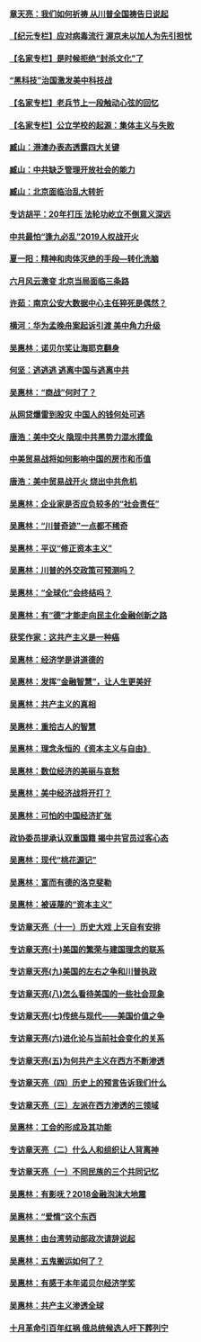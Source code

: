 #### [章天亮：我们如何祈祷 从川普全国祷告日说起](../pages/nsc423/n11944627.md?t=07181302) 
#### [【纪元专栏】应对病毒流行 渥京未以加人为先引担忧](../pages/nsc423/n11875714.md?t=07181302) 
#### [【名家专栏】是时候拒绝“封杀文化”了](../pages/nsc423/n11814093.md?t=07181302) 
#### [“黑科技”治国激发美中科技战](../pages/nsc423/n11638056.md?t=07181302) 
#### [【名家专栏】老兵节上一段触动心弦的回忆](../pages/nsc423/n11646016.md?t=07181302) 
#### [【名家专栏】公立学校的起源：集体主义与失败](../pages/nsc423/n11601833.md?t=07181302) 
#### [臧山：港澳办表态透露四大关键](../pages/nsc423/n11421628.md?t=07181302) 
#### [臧山：中共缺乏管理开放社会的能力](../pages/nsc423/n11407457.md?t=07181302) 
#### [臧山：北京面临治乱大转折](../pages/nsc423/n11406895.md?t=07181302) 
#### [专访胡平：20年打压 法轮功屹立不倒意义深远](../pages/nsc423/n11398800.md?t=07181302) 
#### [中共最怕“逢九必乱”2019人权战开火](../pages/nsc423/n11385248.md?t=07181302) 
#### [夏一阳：精神和肉体灭绝的手段—转化洗脑](../pages/nsc423/n11368250.md?t=07181302) 
#### [六月风云激变 北京当局面临三条路](../pages/nsc423/n11313668.md?t=07181302) 
#### [许茹：南京公安大数据中心主任猝死是偶然？](../pages/nsc423/n11064744.md?t=07181302) 
#### [横河：华为孟晚舟案起诉引渡 美中角力升级](../pages/nsc423/n11027230.md?t=07181302) 
#### [吴惠林：诺贝尔奖让海耶克翻身](../pages/nsc423/n10890049.md?t=07181302) 
#### [何坚：逃逃逃 逃离中国与逃离中共](../pages/nsc423/n10592891.md?t=07181302) 
#### [吴惠林：“商战”何时了？](../pages/nsc423/n10573558.md?t=07181302) 
#### [从网贷爆雷到股灾 中国人的钱何处可逃](../pages/nsc423/n10572800.md?t=07181302) 
#### [唐浩：美中交火 隐现中共黑势力混水摸鱼](../pages/nsc423/n10544040.md?t=07181302) 
#### [中美贸易战将如何影响中国的房市和币值](../pages/nsc423/n10543697.md?t=07181302) 
#### [唐浩：美中贸易战开火 烧出中共危机](../pages/nsc423/n10540126.md?t=07181302) 
#### [吴惠林：企业家是否应负较多的“社会责任”](../pages/nsc423/n10535022.md?t=07181302) 
#### [吴惠林：“川普奇迹”一点都不稀奇](../pages/nsc423/n10512808.md?t=07181302) 
#### [吴惠林：平议“修正资本主义”](../pages/nsc423/n10495724.md?t=07181302) 
#### [吴惠林：川普的外交政策可预测吗？](../pages/nsc423/n10462387.md?t=07181302) 
#### [吴惠林：“全球化”会终结吗？](../pages/nsc423/n10452838.md?t=07181302) 
#### [吴惠林：有“德”才能走向民主化金融创新之路](../pages/nsc423/n10432292.md?t=07181302) 
#### [获奖作家：这共产主义是一种癌](../pages/nsc423/n10431541.md?t=07181302) 
#### [吴惠林：经济学是讲道德的](../pages/nsc423/n10398014.md?t=07181302) 
#### [吴惠林：发挥“金融智慧”，让人生更美好](../pages/nsc423/n10375019.md?t=07181302) 
#### [吴惠林：共产主义的真相](../pages/nsc423/n10351394.md?t=07181302) 
#### [吴惠林：重拾古人的智慧](../pages/nsc423/n10337691.md?t=07181302) 
#### [吴惠林：理念永恒的《资本主义与自由》](../pages/nsc423/n10316274.md?t=07181302) 
#### [吴惠林：数位经济的美丽与哀愁](../pages/nsc423/n10292946.md?t=07181302) 
#### [吴惠林：美中经济战将开打？](../pages/nsc423/n10258825.md?t=07181302) 
#### [吴惠林：可怕的中国经济扩张](../pages/nsc423/n10219147.md?t=07181302) 
#### [政协委员提承认双重国籍 揭中共官员过客心态](../pages/nsc423/n10208809.md?t=07181302) 
#### [吴惠林：现代“桃花源记”](../pages/nsc423/n10185234.md?t=07181302) 
#### [吴惠林：富而有德的洛克斐勒](../pages/nsc423/n10142264.md?t=07181302) 
#### [吴惠林：被诬蔑的“资本主义”](../pages/nsc423/n10124816.md?t=07181302) 
#### [专访章天亮（十一）历史大戏 上天自有安排](../pages/nsc423/n10094905.md?t=07181302) 
#### [专访章天亮(十)美国的繁荣与建国理念的联系](../pages/nsc423/n10094899.md?t=07181302) 
#### [专访章天亮(九)美国的左右之争和川普执政](../pages/nsc423/n10094889.md?t=07181302) 
#### [专访章天亮(八)怎么看待美国的一些社会现象](../pages/nsc423/n10094857.md?t=07181302) 
#### [专访章天亮(七)传统与现代——美国价值之争](../pages/nsc423/n10093140.md?t=07181302) 
#### [专访章天亮(六)进化论与当前社会变化的关系](../pages/nsc423/n10092036.md?t=07181302) 
#### [专访章天亮(五)为何共产主义在西方不断渗透](../pages/nsc423/n10083620.md?t=07181302) 
#### [专访章天亮（四）历史上的预言告诉我们什么](../pages/nsc423/n10083606.md?t=07181302) 
#### [专访章天亮（三）左派在西方渗透的三领域](../pages/nsc423/n10081115.md?t=07181302) 
#### [吴惠林：工会的形成及其功能](../pages/nsc423/n10080633.md?t=07181302) 
#### [专访章天亮（二）什么人和组织让人背离神](../pages/nsc423/n10076637.md?t=07181302) 
#### [专访章天亮（一）不同民族的三个共同记忆](../pages/nsc423/n10074188.md?t=07181302) 
#### [吴惠林：有影呒？2018金融泡沫大地震](../pages/nsc423/n10040534.md?t=07181302) 
#### [吴惠林：“爱情”这个东西](../pages/nsc423/n10019423.md?t=07181302) 
#### [吴惠林：由台湾劳动部政次请辞说起](../pages/nsc423/n9979679.md?t=07181302) 
#### [吴惠林：五鬼搬运如何了？](../pages/nsc423/n9925338.md?t=07181302) 
#### [吴惠林：有感于本年诺贝尔经济学奖](../pages/nsc423/n9871883.md?t=07181302) 
#### [吴惠林：共产主义渗透全球](../pages/nsc423/n9812748.md?t=07181302) 
#### [十月革命引百年红祸 俄总统候选人吁下葬列宁](../pages/nsc423/n9810182.md?t=07181302) 
